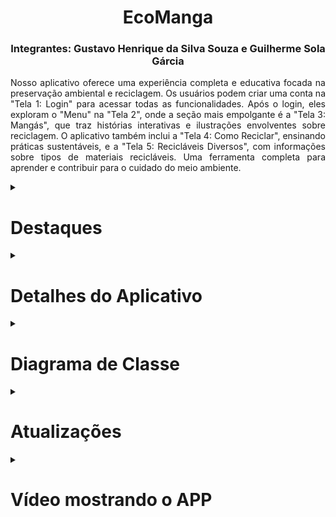 <h1 align=center>EcoManga</h1>

<h3 align="center">Integrantes: Gustavo Henrique da Silva Souza e Guilherme Sola Gárcia</h3>

<p align=justify>		
    Nosso aplicativo oferece uma experiência completa e educativa focada na preservação ambiental e reciclagem. Os usuários podem criar uma conta na "Tela 1: Login" para acessar todas as funcionalidades. Após o login, eles exploram o "Menu" na "Tela 2", onde a seção mais empolgante é a "Tela 3: Mangás", que traz histórias interativas e ilustrações envolventes sobre reciclagem. O aplicativo também inclui a "Tela 4: Como Reciclar", ensinando práticas sustentáveis, e a "Tela 5: Recicláveis Diversos", com informações sobre tipos de materiais recicláveis. Uma ferramenta completa para aprender e contribuir para o cuidado do meio ambiente.
</p>

<details>
   <summary><h1>Destaques</h1></summary>
    <ul>
        <li align=justify><strong>Interface Acolhedora:</strong> A tela inicial apresenta um fundo branco e um logotipo amigável "Eco Mangá", dando as boas-vindas aos usuários de forma convidativa.
        </li>
        <br>
        <li align=justify><strong>Exploração Simplificada:</strong> A seção "O que é" fornece explicações claras e acessíveis sobre a importância da reciclagem de papel, ajudando os usuários a compreender seu significado de maneira simples.
        </li>
        <br>
        <li align=justify><strong>Mangás Interativos:</strong> Na seção "Mangás", três "imagebuttons" levam os usuários a histórias ricamente ilustradas e interativas, onde eles podem explorar os processos da reciclagem de papel por meio de personagens cativantes.
        </li>
    	<br>
	<li align=justify><strong>Jornada de Aprendizado:</strong> Os mangás não são apenas histórias, mas também fontes valiosas de conhecimento. Eles fornecem informações detalhadas e práticas sobre a reciclagem de papel, tornando o aprendizado uma experiência envolvente.
	</li>
   	<br>
	<li align=justify><strong>Acessibilidade para Jovens:</strong> Projetado especialmente para adolescentes e crianças, a Eco Mangá oferece uma maneira atraente e inspiradora de ensinar conscientização ambiental desde cedo.
	</li>
	<br>
	<li align=justify><strong>Foco na Sustentabilidade:</strong> O aplicativo tem como objetivo promover a consciência ambiental ao ensinar práticas de reciclagem de papel, incentivando os usuários a adotarem hábitos mais sustentáveis.
	</li>
	<br>
	<li alingn=justify><strong>Design Visualmente Atraente:</strong> As ilustrações coloridas e os personagens carismáticos nos mangás mantêm os usuários envolvidos e entretidos enquanto aprendem.
	</li>
	<br>
	<li alingn=justify><strong>Experiência Educativa Completa:</strong> A Eco Mangá oferece uma experiência completa de aprendizado, permitindo que os usuários explorem, entendam e se comprometam com a reciclagem de papel de maneira significativa.
	</li>
	<br>	
	<li alingn=justify><strong>Aventura Educativa Divertida</strong> Através de uma combinação única de narrativas e conhecimento, o aplicativo oferece uma abordagem divertida para aprender sobre reciclagem de papel.
	</li>
     </ul>

Essas características combinadas criam uma experiência atraente e informativa no Eco Mangá, proporcionando aos usuários uma jornada educativa única sobre a reciclagem de papel.
</details>


<details>
    <summary><h1>Detalhes do Aplicativo</h1></summary>
    <ul>
        <li><strong>Versão do Android:</strong> 9.0 (Pie);</li>
        <li><strong>Número de Telas:</strong> 9;</li>
        <li><strong>Linguagem de Programação:</strong> Java;</li>
        <li><strong>IDE</strong> Android Studio;</li>
    </ul>
</details>

<details>
    <summary><h1>Diagrama de Classe</h1></summary>
	<div align="center">
		<img src="https://github.com/GustavoHenrique444/EcoManga/assets/127442583/972c3301-44e6-46c7-9965-ad52d8e5339c" width="700px"/>
	</div>
</details>

<details>
	<summary><h1>Atualizações</h1></summary>
	<li align=justify><strong>Tela de Login:</strong> A tela de login é a porta de entrada para os usuários explorarem nosso aplicativo. Ela permite que os usuários criem uma conta para acessar nosso aplicativo e descobrir como funciona o processo de reciclagem de papel e outros materiais. Além disso, ao fazer o login, os usuários também terão acesso aos mangás disponíveis em nossa plataforma, ampliando ainda mais sua experiência no aplicativo. 
        </li>
	<br>
 
 <Li align=justify><strong>Como Reciclar?:</strong> A tela 'Como Reciclar' foi desenvolvida com o propósito de educar as pessoas sobre a importância da preservação do meio ambiente por meio da reciclagem de diversos materiais, incluindo papel, metais, resíduos orgânicos e muito mais. Essa funcionalidade visa capacitar os usuários a adotar práticas sustentáveis, contribuindo assim para a proteção do nosso planeta e o cuidado com o meio ambiente.
 </Li>
	<br>
	
<Li align=justify><strong>Outros tipos de materiais:</strong> Nosso aplicativo tem como objetivo central incentivar a reciclagem, com um foco especial no papel, mas reconhecemos que há uma ampla variedade de materiais recicláveis disponíveis. A tela "Recicláveis Diversos" foi projetada para informar aos usuários sobre a diversidade de materiais que podem ser reciclados em nosso planeta. Queremos promover uma compreensão abrangente dos recursos recicláveis, incentivando práticas sustentáveis e uma maior conscientização sobre a importância da reciclagem em nosso ambiente.
</Li>
</details>

<details>
	<summary><h1>Vídeo mostrando o APP</h1></summary>
		<div align="center">
	
</div>
</details>



